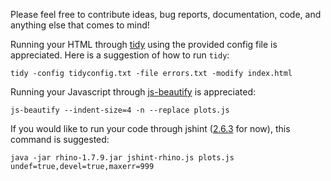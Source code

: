 Please feel free to contribute ideas, bug reports, documentation, code, and anything else that comes to mind!

Running your HTML through [tidy][] using the provided config file is appreciated. Here is a suggestion of how to run `tidy`:

    tidy -config tidyconfig.txt -file errors.txt -modify index.html

Running your Javascript through [js-beautify][] is appreciated:

    js-beautify --indent-size=4 -n --replace plots.js

If you would like to run your code through jshint ([2.6.3][] for now), this command is suggested:

    java -jar rhino-1.7.9.jar jshint-rhino.js plots.js undef=true,devel=true,maxerr=999


[tidy]: http://www.html-tidy.org
[js-beautify]: https://pypi.org/project/jsbeautifier/
[2.6.3]: https://github.com/jshint/jshint/issues/2308

